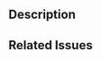 <!--
  Have any questions? Check out the contributing docs :)
-->

## Description

<!-- Write a brief description of the changes introduced by this PR -->

## Related Issues

<!--
  Link to the issue that is fixed by this PR (if there is one)
  e.g. Fixes #1234

  Link to an issue that is partially addressed by this PR (if there are any)
  e.g. Addresses #1234

  Link to related issues (if there are any)
  e.g. Related to #1234
-->
